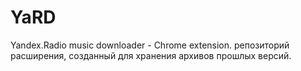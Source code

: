 # YaRD
Yandex.Radio music downloader - Chrome extension. репозиторий расширения, созданный для хранения архивов прошлых версий.
